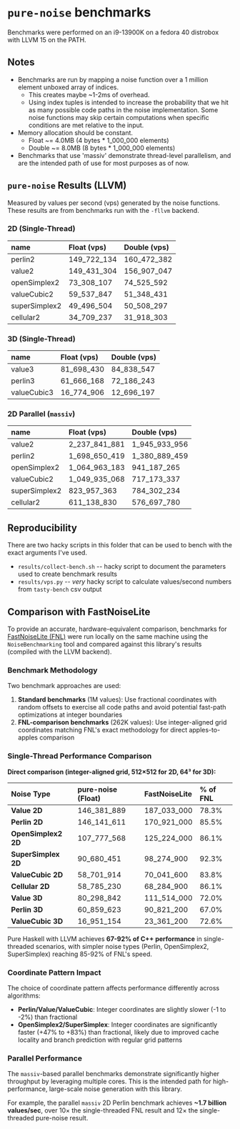 # `pure-noise` benchmarks

Benchmarks were performed on an i9-13900K on a fedora 40 distrobox with LLVM 15 on the PATH.

## Notes

- Benchmarks are run by mapping a noise function over a 1 million element unboxed array of indices.
  - This creates maybe ~1-2ms of overhead.
  - Using index tuples is intended to increase the probability that we hit as many possible code paths in the noise implementation. Some noise functions may skip certain computations when specific conditions are met relative to the input.
- Memory allocation should be constant.
  - Float ~= 4.0MB (4 bytes \* 1_000_000 elements)
  - Double ~= 8.0MB (8 bytes \* 1_000_000 elements)
- Benchmarks that use 'massiv' demonstrate thread-level parallelism, and are the intended path of use for most purposes as of now.

## `pure-noise` Results (LLVM)

Measured by values per second (vps) generated by the noise functions. These results are from benchmarks run with the `-fllvm` backend.

### 2D (Single-Thread)

| name          | Float (vps) | Double (vps) |
| :------------ | :---------- | :----------- |
| perlin2       | 149_722_134 | 160_472_382  |
| value2        | 149_431_304 | 156_907_047  |
| openSimplex2  | 73_308_107  | 74_525_592   |
| valueCubic2   | 59_537_847  | 51_348_431   |
| superSimplex2 | 49_496_504  | 50_508_297   |
| cellular2     | 34_709_237  | 31_918_303   |

### 3D (Single-Thread)

| name        | Float (vps) | Double (vps) |
| :---------- | :---------- | :----------- |
| value3      | 81_698_430  | 84_838_547   |
| perlin3     | 61_666_168  | 72_186_243   |
| valueCubic3 | 16_774_906  | 12_696_197   |

### 2D Parallel (`massiv`)

| name          | Float (vps)   | Double (vps)  |
| :------------ | :------------ | :------------ |
| value2        | 2_237_841_881 | 1_945_933_956 |
| perlin2       | 1_698_650_419 | 1_380_889_459 |
| openSimplex2  | 1_064_963_183 | 941_187_265   |
| valueCubic2   | 1_049_935_068 | 717_173_337   |
| superSimplex2 | 823_957_363   | 784_302_234   |
| cellular2     | 611_138_830   | 576_697_780   |

## Reproducibility

There are two hacky scripts in this folder that can be used to bench with the exact arguments I've used.

- `results/collect-bench.sh` -- hacky script to document the parameters used to create benchmark results
- `results/vps.py` -- _very_ hacky script to calculate values/second numbers from `tasty-bench` csv output

## Comparison with FastNoiseLite

To provide an accurate, hardware-equivalent comparison, benchmarks for [FastNoiseLite (FNL)](https://github.com/Auburn/FastNoiseLite) were run locally on the same machine using the `NoiseBenchmarking` tool and compared against this library's results (compiled with the LLVM backend).

### Benchmark Methodology

Two benchmark approaches are used:

1. **Standard benchmarks** (1M values): Use fractional coordinates with random offsets to exercise all code paths and avoid potential fast-path optimizations at integer boundaries
2. **FNL-comparison benchmarks** (262K values): Use integer-aligned grid coordinates matching FNL's exact methodology for direct apples-to-apples comparison

### Single-Thread Performance Comparison

**Direct comparison (integer-aligned grid, 512×512 for 2D, 64³ for 3D):**

| Noise Type          | pure-noise (Float) | FastNoiseLite | % of FNL |
| :------------------ | :----------------- | :------------ | :------- |
| **Value 2D**        | 146_381_889        | 187_033_000   | 78.3%    |
| **Perlin 2D**       | 146_141_611        | 170_921_000   | 85.5%    |
| **OpenSimplex2 2D** | 107_777_568        | 125_224_000   | 86.1%    |
| **SuperSimplex 2D** | 90_680_451         | 98_274_900    | 92.3%    |
| **ValueCubic 2D**   | 58_701_914         | 70_041_600    | 83.8%    |
| **Cellular 2D**     | 58_785_230         | 68_284_900    | 86.1%    |
| **Value 3D**        | 80_298_842         | 111_514_000   | 72.0%    |
| **Perlin 3D**       | 60_859_623         | 90_821_200    | 67.0%    |
| **ValueCubic 3D**   | 16_951_154         | 23_361_200    | 72.6%    |

Pure Haskell with LLVM achieves **67-92% of C++ performance** in single-threaded scenarios, with simpler noise types (Perlin, OpenSimplex2, SuperSimplex) reaching 85-92% of FNL's speed.

### Coordinate Pattern Impact

The choice of coordinate pattern affects performance differently across algorithms:

- **Perlin/Value/ValueCubic**: Integer coordinates are slightly slower (-1 to -2%) than fractional
- **OpenSimplex2/SuperSimplex**: Integer coordinates are significantly faster (+47% to +83%) than fractional, likely due to improved cache locality and branch prediction with regular grid patterns

### Parallel Performance

The `massiv`-based parallel benchmarks demonstrate significantly higher throughput by leveraging multiple cores. This is the intended path for high-performance, large-scale noise generation with this library.

For example, the parallel `massiv` 2D Perlin benchmark achieves **~1.7 billion values/sec**, over 10× the single-threaded FNL result and 12× the single-threaded pure-noise result.
